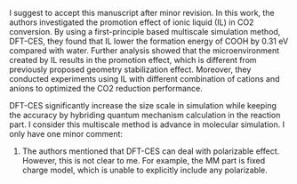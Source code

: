 I suggest to accept this manuscript after minor revision.
In this work, the authors investigated the promotion effect of ionic liquid (IL) in CO2 conversion. By using a first-principle based multiscale simulation method, DFT-CES, they found that IL lower the formation energy of COOH by 0.31 eV compared with water. Further analysis showed that the microenvironment created by IL results in the promotion effect, which is different from previously proposed geometry stabilization effect. Moreover, they conducted experiments using IL with different combination of cations and anions to optimized the CO2 reduction performance.

DFT-CES significantly increase the size scale in simulation while keeping the accuracy by hybriding quantum mechanism calculation in the reaction part. I consider this multiscale method is advance in molecular simulation. I only have one minor comment:

1. The authors mentioned that DFT-CES can deal with polarizable effect. However, this is not clear to me. For example, the MM part is fixed charge model, which is unable to explicitly include any polarizable.
